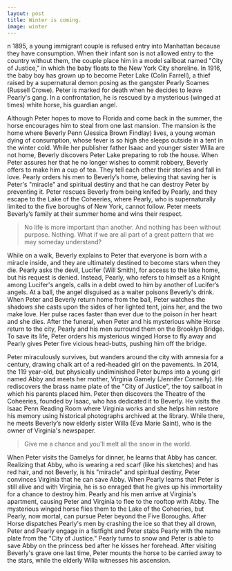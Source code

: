 ```yaml
---
layout: post
title: Winter is coming.
image: winter
---
```


<span class="caps" alt="I">n</span> 1895, a young immigrant couple is refused entry into Manhattan because they have consumption. When their infant son is not allowed entry to the country without them, the couple place him in a model sailboat named "City of Justice," in which the baby floats to the New York City shoreline. In 1916, the baby boy has grown up to become Peter Lake (Colin Farrell), a thief raised by a supernatural demon posing as the gangster Pearly Soames (Russell Crowe). Peter is marked for death when he decides to leave Pearly's gang. In a confrontation, he is rescued by a mysterious (winged at times) white horse, his guardian angel.

Although Peter hopes to move to Florida and come back in the summer, the horse encourages him to steal from one last mansion. The mansion is the home where Beverly Penn (Jessica Brown Findlay) lives, a young woman dying of consumption, whose fever is so high she sleeps outside in a tent in the winter cold. While her publisher father Isaac and younger sister Willa are not home, Beverly discovers Peter Lake preparing to rob the house. When Peter assures her that he no longer wishes to commit robbery, Beverly offers to make him a cup of tea. They tell each other their stories and fall in love. Pearly orders his men to Beverly’s home, believing that saving her is Peter's "miracle" and spiritual destiny and that he can destroy Peter by preventing it. Peter rescues Beverly from being knifed by Pearly, and they escape to the Lake of the Coheeries, where Pearly, who is supernaturally limited to the five boroughs of New York, cannot follow. Peter meets Beverly’s family at their summer home and wins their respect.

> No life is more important than another. And nothing has been without purpose. Nothing. What if we are all part of a great pattern that we may someday understand?

While on a walk, Beverly explains to Peter that everyone is born with a miracle inside, and they are ultimately destined to become stars when they die. Pearly asks the devil, Lucifer (Will Smith), for access to the lake home, but his request is denied. Instead, Pearly, who refers to himself as a Knight among Lucifer's angels, calls in a debt owed to him by another of Lucifer’s angels. At a ball, the angel disguised as a waiter poisons Beverly's drink. When Peter and Beverly return home from the ball, Peter watches the shadows she casts upon the sides of her lighted tent, joins her, and the two make love. Her pulse races faster than ever due to the poison in her heart and she dies. After the funeral, when Peter and his mysterious white Horse return to the city, Pearly and his men surround them on the Brooklyn Bridge. To save its life, Peter orders his mysterious winged Horse to fly away and Pearly gives Peter five vicious head-butts, pushing him off the bridge.

Peter miraculously survives, but wanders around the city with amnesia for a century, drawing chalk art of a red-headed girl on the pavements. In 2014, the 119 year-old, but physically undiminished Peter bumps into a young girl named Abby and meets her mother, Virginia Gamely (Jennifer Connelly). He rediscovers the brass name plate of the "City of Justice", the toy sailboat in which his parents placed him. Peter then discovers the Theatre of the Coheeries, founded by Isaac, who has dedicated it to Beverly. He visits the Isaac Penn Reading Room where Virginia works and she helps him restore his memory using historical photographs archived at the library. While there, he meets Beverly’s now elderly sister Willa (Eva Marie Saint), who is the owner of Virginia's newspaper.

> Give me a chance and you'll melt all the snow in the world.

When Peter visits the Gamelys for dinner, he learns that Abby has cancer. Realizing that Abby, who is wearing a red scarf (like his sketches) and has red hair, and not Beverly, is his "miracle" and spiritual destiny, Peter convinces Virginia that he can save Abby. When Pearly learns that Peter is still alive and with Virginia, he is so enraged that he gives up his immortality for a chance to destroy him. Pearly and his men arrive at Virginia's apartment, causing Peter and Virginia to flee to the rooftop with Abby. The mysterious winged horse flies them to the Lake of the Coheeries, but Pearly, now mortal, can pursue Peter beyond the Five Boroughs. After Horse dispatches Pearly's men by crashing the ice so that they all drown, Peter and Pearly engage in a fistfight and Peter stabs Pearly with the name plate from the "City of Justice." Pearly turns to snow and Peter is able to save Abby on the princess bed after he kisses her forehead. After visiting Beverly's grave one last time, Peter mounts the horse to be carried away to the stars, while the elderly Willa witnesses his ascension.
